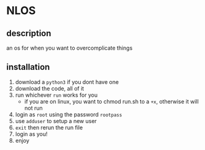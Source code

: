 # NLOS
## description
an os for when you want to overcomplicate things
## installation
1. download a `python3` if you dont have one
2. download the code, all of it
3. run whichever `run` works for you
    * if you are on linux, you want to chmod run.sh to a `+x`, otherwise it will not run
4. login as `root` using the password `rootpass`
5. use `adduser` to setup a new user
6. `exit` then rerun the run file
7. login as you!
6. enjoy